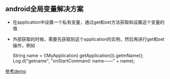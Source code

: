 ## android全局变量解决方案

- 在application中设置一个私有变量，通过get和set方法获取和设置这个变量的值
- 外部获取的时候，需要先获取到这个application的实例，然后再进行get和set操作，例如

	 String name = ((MyApplication) getApplication()).getmName();
        Log.d("getname", "onStartCommand: name——" + name);
       
[参考demo](https://github.com/zxzxzxygithub/GlobalVariable/tree/master)